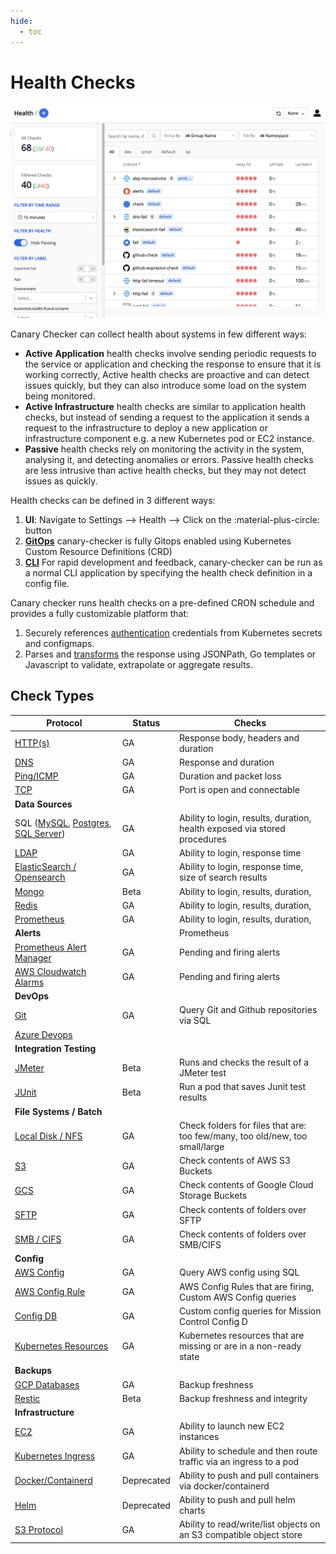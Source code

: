 ```yaml
---
hide:
  - toc
---
```

# Health Checks

![](../images/health-checks.png)

Canary Checker can collect health about systems in few different ways:

* **Active** **Application** health checks involve sending periodic requests to the service or application and checking the response to ensure that it is working correctly,  Active health checks are proactive and can detect issues quickly, but they can also introduce some load on the system being monitored.
* **Active Infrastructure** health checks are similar to application health checks, but instead of sending a request to the application it sends a request to the infrastructure to deploy a new application or infrastructure component e.g. a new Kubernetes pod or EC2 instance.
* **Passive** health checks rely on monitoring the activity in the system, analysing it, and detecting anomalies or errors. Passive health checks are less intrusive than active health checks, but they may not detect issues as quickly.

Health checks can be defined in 3 different ways:

1. **UI**: Navigate to Settings --> Health --> Click on the :material-plus-circle: button
1. **[GitOps](./concepts/gitops.md)** canary-checker is fully Gitops enabled using Kubernetes Custom Resource Definitions (CRD)
1. **[CLI](./tutorials/run.md)** For rapid development and feedback, canary-checker can be run as a normal CLI application by specifying the health check definition in a config file.

Canary checker runs health checks on a pre-defined CRON schedule and provides a fully customizable platform that:

1. Securely references [authentication](./concepts/authentication.md) credentials from Kubernetes secrets and configmaps.
1. Parses and  [transforms](./concepts/transforms.md) the response using JSONPath, Go templates or Javascript to validate, extrapolate or aggregate results.

## Check Types

| Protocol                            | Status             | Checks |
| ----------------------------------- | ------------------ | ---- |
| [HTTP(s)](../reference/http)                             | GA                 | Response body, headers and duration |
| [DNS](../reference/dns)                                 | GA                 | Response and duration |
| [Ping/ICMP](../reference/icmp)                            | GA | Duration and packet loss |
| [TCP](../reference/tcp) | GA | Port is open and connectable |
| **Data Sources**                    |                    |      |
| SQL ([MySQL](../reference/mysql), [Postgres](../reference/postgres), [SQL Server](../reference/mssql)) | GA | Ability to login, results, duration, health exposed via stored procedures |
| [LDAP](../reference/ldap)                                | GA | Ability to login, response time |
| [ElasticSearch / Opensearch](../reference/elasticsearch)           | GA | Ability to login, response time, size of search results |
| [Mongo](../reference/mongo)                               | Beta | Ability to login, results, duration, |
| [Redis](../reference/redis)                               | GA | Ability to login, results, duration, |
| [Prometheus](../reference/prometheus) | GA | Ability to login, results, duration, |
| **Alerts**                 |                    | Prometheus |
| [Prometheus Alert Manager](../reference/alert-manager) | GA | Pending and firing alerts |
| [AWS Cloudwatch Alarms](../reference/cloudwatch) | GA | Pending and firing alerts |
| **DevOps** |  |  |
| [Git](../reference/git) | GA | Query Git and Github repositories via SQL |
| [Azure Devops](../reference) |  |  |
| **Integration Testing** |  |  |
| [JMeter](../reference/jmeter) | Beta | Runs and checks the result of a JMeter test |
| [JUnit](../reference/junit) | Beta | Run a pod that saves Junit test results |
| **File Systems / Batch** |                    |      |
| [Local Disk / NFS](../reference/folder)                      | GA         | Check folders for files that are:  too few/many, too old/new, too small/large |
| [S3](../reference/s3-bucket) | GA | Check contents of AWS S3 Buckets |
| [GCS](../reference/gcs-bucket) | GA | Check contents of Google Cloud Storage Buckets |
| [SFTP](../reference/sftp) | GA | Check contents of folders over SFTP |
| [SMB / CIFS](../smb) | GA | Check contents of folders over SMB/CIFS |
| **Config**                          |                    |      |
| [AWS Config](../reference/aws-config)                          | GA | Query AWS config using SQL |
| [AWS Config Rule](../reference/aws-config-rule)                          | GA | AWS Config Rules that are firing, Custom AWS Config queries |
| [Config DB](../reference/configdb)             | GA | Custom config queries for Mission Control Config D |
| [Kubernetes Resources](../reference/kubernetes)                | GA | Kubernetes resources that are missing or are in a non-ready state |
| **Backups**                         |                    |      |
| [GCP Databases](..refere)  | GA | Backup freshness |
| [Restic](../reference/restic)                              | Beta | Backup freshness and integrity |
| **Infrastructure** |  | |
| [EC2](../reference/ec2) | GA | Ability to launch new EC2 instances |
| [Kubernetes Ingress](../reference/pod) | GA | Ability to schedule and then route traffic via an ingress to a pod |
| [Docker/Containerd](../reference/containerd) | Deprecated | Ability to push and pull containers via docker/containerd |
| [Helm](../reference/helm) | Deprecated | Ability to push and pull helm charts |
| [S3 Protocol](../reference/s3-protocol) | GA | Ability to read/write/list objects on an S3 compatible object store |

